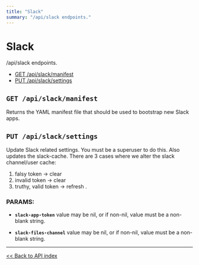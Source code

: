 ```yaml
---
title: "Slack"
summary: "/api/slack endpoints."
---
```


# Slack

/api/slack endpoints.

  - [GET /api/slack/manifest](#get-apislackmanifest)
  - [PUT /api/slack/settings](#put-apislacksettings)

## `GET /api/slack/manifest`

Returns the YAML manifest file that should be used to bootstrap new Slack apps.

## `PUT /api/slack/settings`

Update Slack related settings. You must be a superuser to do this. Also updates the slack-cache.
  There are 3 cases where we alter the slack channel/user cache:
  1. falsy token           -> clear
  2. invalid token         -> clear
  3. truthy, valid token   -> refresh .

### PARAMS:

*  **`slack-app-token`** value may be nil, or if non-nil, value must be a non-blank string.

*  **`slack-files-channel`** value may be nil, or if non-nil, value must be a non-blank string.

---

[<< Back to API index](../api-documentation.md)